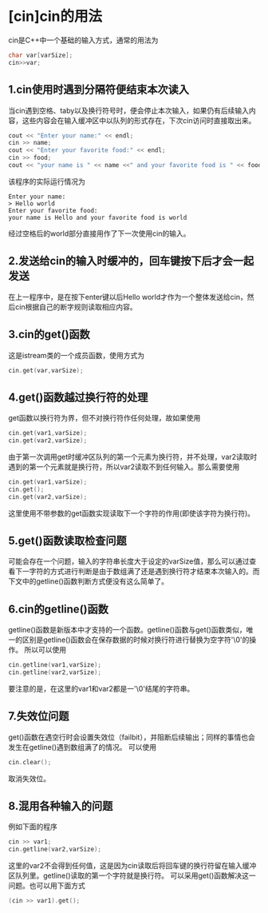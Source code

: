 # [cin]cin的用法
cin是C++中一个基础的输入方式，通常的用法为
```C++
char var[varSize];
cin>>var;
```
## 1.cin使用时遇到分隔符便结束本次读入
当cin遇到空格、taby以及换行符号时，便会停止本次输入，如果仍有后续输入内容，这些内容会在输入缓冲区中以队列的形式存在，下次cin访问时直接取出来。
```C++
cout << "Enter your name:" << endl;
cin >> name;
cout << "Enter your favorite food:" << endl;
cin >> food;
cout << "your name is " << name <<" and your favorite food is " << food << endl;
```
该程序的实际运行情况为
```
Enter your name:
> Hello world
Enter your favorite food:
your name is Hello and your favorite food is world
```
经过空格后的world部分直接用作了下一次使用cin的输入。
## 2.发送给cin的输入时缓冲的，回车键按下后才会一起发送
在上一程序中，是在按下enter键以后Hello world才作为一个整体发送给cin，然后cin根据自己的断字规则读取相应内容。
## 3.cin的get()函数
这是istream类的一个成员函数，使用方式为
```C++
cin.get(var,varSize);
```
## 4.get()函数越过换行符的处理
get函数以换行符为界，但不对换行符作任何处理，故如果使用
```C++
cin.get(var1,varSize);
cin.get(var2,varSize);
```
由于第一次调用get时缓冲区队列的第一个元素为换行符，并不处理，var2读取时遇到的第一个元素就是换行符，所以var2读取不到任何输入。那么需要使用
```C++
cin.get(var1,varSize);
cin.get();
cin.get(var2,varSize);
```
这里使用不带参数的get函数实现读取下一个字符的作用(即使该字符为换行符)。
## 5.get()函数读取检查问题
可能会存在一个问题，输入的字符串长度大于设定的varSize值，那么可以通过查看下一字符的方式进行判断是由于数组满了还是遇到换行符才结束本次输入的。而下文中的getline()函数判断方式便没有这么简单了。
## 6.cin的getline()函数
getline()函数是新版本中才支持的一个函数。getline()函数与get()函数类似，唯一的区别是getline()函数会在保存数据的时候对换行符进行替换为空字符'\0'的操作。
所以可以使用
```C++
cin.getline(var1,varSize);
cin.getline(var2,varSize);
```
要注意的是，在这里的var1和var2都是一'\0'结尾的字符串。
## 7.失效位问题
get()函数在遇空行时会设置失效位（failbit），并阻断后续输出；同样的事情也会发生在getline()遇到数组满了的情况。
可以使用
```C++
cin.clear();
```
取消失效位。
## 8.混用各种输入的问题
例如下面的程序
```C++
cin >> var1;
cin.getline(var2,varSize);
```
这里的var2不会得到任何值，这是因为cin读取后将回车键的换行符留在输入缓冲区队列里。getline()读取的第一个字符就是换行符。
可以采用get()函数解决这一问题。也可以用下面方式
```C++
(cin >> var1).get();
```



